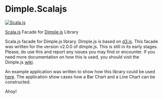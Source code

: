 # Dimple.Scalajs
[![Scala.js](https://www.scala-js.org/assets/badges/scalajs-0.6.0.svg)](https://www.scala-js.org)

[Scala.js](https://www.scala-js.org/) Facade for [Dimple.js](http://dimplejs.org/) Library

Scala.js facade for Dimple.js library. Dimple.js is based on [d3.js](https://d3js.org/). This facade was written for the version v2.0.0 of dimple.js. This is still in its early stages. Please, do use this and report any issues you may find or encounter. If you need more documentation on how this is used, you should visit the Dimple.js [wiki](https://github.com/PMSI-AlignAlytics/dimple/wiki).

An example application was written to show how this library could be used [here](https://github.com/fasholaide/Dimple.Scalajs.Example). The application show cases how a Bar Chart and a Line Chart can be constructed.

Ahoy!
